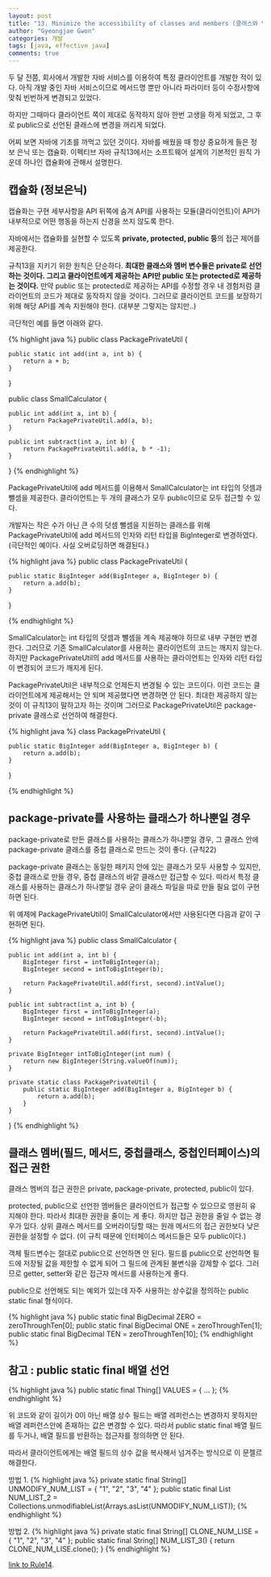 ```yaml
---
layout: post
title: "13. Minimize the accessibility of classes and members (클래스와 멤버의 접근 권한은 최소화하라)"
author: "Gyeongjae Gwon"
categories: 개발
tags: [java, effective java]
comments: true
---
```



두 달 전쯤, 회사에서 개발한 자바 서비스를 이용하여 특정 클라이언트를 개발한 적이 있다.
아직 개발 중인 자바 서비스이므로 메서드명 뿐만 아니라 파라미터 등이 수정사항에 맞춰 빈번하게 변경되고 있었다.

하지만 그때마다 클라이언트 쪽이 제대로 동작하지 않아 한번 고생을 하게 되었고, 그 후로 public으로 선언된 클래스에 변경을 꺼리게 되었다.

어찌 보면 자바에 기초를 까먹고 있던 것이다. 자바를 배웠을 때 항상 중요하게 들은 정보 은닉 또는 캡슐화. 이펙티브 자바 규칙13에서는 소프트웨어 설계의 기본적인 원칙 가운데 하나인 캡슐화에 관해서 설명한다. 


## 캡슐화 (정보은닉)

캡슐화는 구현 세부사항을 API 뒤쪽에 숨겨 API를 사용하는 모듈(클라이언트)이 API가 내부적으로 어떤 행동을 하는지 신경을 쓰지 않도록 한다.

자바에서는 캡슐화를 실현할 수 있도록 **private, protected, public 등**의 접근 제어를 제공한다.

규칙13을 지키기 위한 원칙은 단순하다. **최대한 클래스와 멤버 변수들은 private로 선언하는 것이다. 그리고 클라이언트에게 제공하는 API만 public 또는 protected로 제공하는 것이다.** 만약 public 또는 protected로 제공하는 API를 수정할 경우 내 경험처럼 클라이언트의 코드가 제대로 동작하지 않을 것이다. 그러므로 클라이언트 코드를 보장하기 위해 해당 API를 계속 지원해야 한다. (대부분 그렇지는 않지만..)

극단적인 예를 들면 아래와 같다.

{% highlight java %}
public class PackagePrivateUtil {

	public static int add(int a, int b) {
		return a + b;
	}
}

public class SmallCalculator {

	public int add(int a, int b) {
		return PackagePrivateUtil.add(a, b);
	}

	public int subtract(int a, int b) {
		return PackagePrivateUtil.add(a, b * -1);
	}

}
{% endhighlight %}

PackagePrivateUtil에 add 메서드를 이용해서 SmallCalculator는 int 타입의 덧셈과 뺄셈을 제공한다. 클라이언트는 두 개의 클래스가 모두 public이므로 모두 접근할 수 있다.

개발자는 작은 수가 아닌 큰 수의 덧셈 뺄셈을 지원하는 클래스를 위해  PackagePrivateUtil에 add 메서드의 인자와 리턴 타입을 BigInteger로 변경하였다. (극단적인 예이다. 사실 오버로딩하면 해결된다.)

{% highlight java %}
public class PackagePrivateUtil {

	public static BigInteger add(BigInteger a, BigInteger b) {
		return a.add(b);
	}
}

{% endhighlight %}

SmallCalculator는 int 타입의 덧셈과 뺄셈을 계속 제공해야 하므로 내부 구현만 변경한다. 그러므로 기존 SmallCalculator를 사용하는 클라이언트의 코드는 깨지지 않는다. 하지만 PackagePrivateUtil의 add 메서드를 사용하는 클라이언트는 인자와 리턴 타입이 변경되어 코드가 깨지게 된다.


PackagePrivateUtil은 내부적으로 언제든지 변경될 수 있는 코드이다. 이런 코드는 클라이언트에게 제공해서는 안 되며 제공했다면 변경하면 안 된다. 최대한 제공하지 않는 것이 이 규칙13이 말하고자 하는 것이며 그러므로 PackagePrivateUtil은 package-private 클래스로 선언하여 해결한다.

{% highlight java %}
class PackagePrivateUtil {

	public static BigInteger add(BigInteger a, BigInteger b) {
		return a.add(b);
	}
}

{% endhighlight %}



## package-private를 사용하는 클래스가 하나뿐일 경우

package-private로 만든 클래스를 사용하는 클래스가 하나뿐일 경우, 그 클래스 안에 package-private 클래스를 중첩 클래스로 만드는 것이 좋다. (규칙22) 

package-private 클래스는 동일한 패키지 안에 있는 클래스가 모두 사용할 수 있지만, 중첩 클래스로 만들 경우, 중첩 클래스의 바깥 클래스만 접근할 수 있다. 따라서 특정 클래스를 사용하는 클래스가 하나뿐일 경우 굳이 클래스 파일을 따로 만들 필요 없이 구현하면 된다.

위 예제에 PackagePrivateUtil이 SmallCalculator에서만 사용된다면 다음과 같이 구현하면 된다. 

{% highlight java %}
public class SmallCalculator {

	public int add(int a, int b) {
		BigInteger first = intToBigInteger(a);
		BigInteger second = intToBigInteger(b);

		return PackagePrivateUtil.add(first, second).intValue();
	}

	public int subtract(int a, int b) {
		BigInteger first = intToBigInteger(a);
		BigInteger second = intToBigInteger(-b);

		return PackagePrivateUtil.add(first, second).intValue();
	}

	private BigInteger intToBigInteger(int num) {
		return new BigInteger(String.valueOf(num));
	}

	private static class PackagePrivateUtil {
		public static BigInteger add(BigInteger a, BigInteger b) {
			return a.add(b);
		}
	}
}
{% endhighlight %} 


## 클래스 멤버(필드, 메서드, 중첩클래스, 중첩인터페이스)의 접근 권한

클래스 멤버의 접근 권한은 private, package-private, protected, public이 있다.

protected, public으로 선언한 멤버들은 클라이언트가 접근할 수 있으므로 영원히 유지해야 한다. 따라서 최대한 권한을 줄이는 게 좋다. 하지만 접근 권한을 줄일 수 없는 경우가 있다. 상위 클래스 메서드를 오버라이딩할 때는 원래 메서드의 접근 권한보다 낮은 권한을 설정할 수 없다. (이 규칙 때문에 인터페이스 메서드들은 모두 public이다.)

객체 필드변수는 절대로 public으로 선언하면 안 된다. 필드를 public으로 선언하면 필드에 저장될 값을 제한할 수 없게 되어 그 필드에 관계된 불변식을 강제할 수 없다. 그러므로 getter, setter와 같은 접근자 메서드를 사용하는게 좋다.

public으로 선언해도 되는 예외가 있는데 자주 사용하는 상수값을 정의하는 public static final 형식이다.

{% highlight java %}
	public static final BigDecimal ZERO = zeroThroughTen[0];
	public static final BigDecimal ONE = zeroThroughTen[1];
	public static final BigDecimal TEN = zeroThroughTen[10];
{% endhighlight %}


## 참고 : public static final 배열 선언

{% highlight java %}
	public static final Thing[] VALUES = { ... };
{% endhighlight %}

위 코드와 같이 길이가 0이 아닌 배열 상수 필드는 배열 레퍼런스는 변경하지 못하지만 배열 레퍼런스안에 존재하는 값은 변경할 수 있다. 따라서 public static final 배열 필드를 두거나, 배열 필드를 반환하는 접근자를 정의하면 안 된다.

따라서 클라이언트에게는 배열 필드의 상수 값을 복사해서 넘겨주는 방식으로 이 문젤르 해결한다.

방법 1.
{% highlight java %}
	private static final String[] UNMODIFY_NUM_LIST = { "1", "2", "3", "4" };
	public static final List<String> NUM_LIST_2 = Collections.unmodifiableList(Arrays.asList(UNMODIFY_NUM_LIST));
{% endhighlight %}

방법 2.
{% highlight java %}
	private static final String[] CLONE_NUM_LISE = { "1", "2", "3", "4" };
	public static final String[] NUM_LIST_3() {
		return CLONE_NUM_LISE.clone();
	}
{% endhighlight %}



[link to Rule14](https://knowjea.github.io/%EA%B0%9C%EB%B0%9C/2018/09/27/rule13.html).
